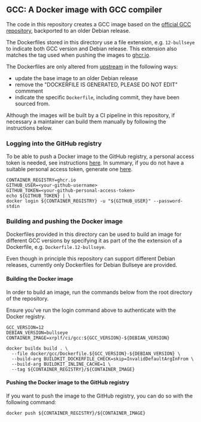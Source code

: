 ## GCC: A Docker image with GCC compiler

The code in this repository creates a GCC image based on the
[official GCC repository](https://github.com/docker-library/gcc), backported
to an older Debian release.

The Dockerfiles stored in this directory use a file extension, e.g. `12-bullseye`
to indicate both GCC version and Debian release. This extension also matches the
tag used when pushing the images to [ghcr.io](https://github.com/XRPLF/ci/pkgs/container/gcc).

The Dockerfiles are only altered from [upstream](https://github.com/docker-library/gcc)
in the following ways:

* update the base image to an older Debian release
* remove the "DOCKERFILE IS GENERATED, PLEASE DO NOT EDIT" commment
* indicate the specific `Dockerfile`, including commit, they have been sourced from.

Although the images will be built by a CI pipeline in this repository, if
necessary a maintainer can build them manually by following the instructions
below.

### Logging into the GitHub registry

To be able to push a Docker image to the GitHub registry, a personal access
token is needed, see instructions [here](https://docs.github.com/en/packages/working-with-a-github-packages-registry/working-with-the-container-registry#authenticating-with-a-personal-access-token-classic).
In summary, if you do not have a suitable personal access token, generate one
[here](https://github.com/settings/tokens/new?scopes=write:packages).

```shell
CONTAINER_REGISTRY=ghcr.io
GITHUB_USER=<your-github-username>
GITHUB_TOKEN=<your-github-personal-access-token>
echo ${GITHUB_TOKEN} | \
docker login ${CONTAINER_REGISTRY} -u "${GITHUB_USER}" --password-stdin
```

### Building and pushing the Docker image

Dockerfiles provided in this directory can be used to build an image for different GCC versions
by specifying it as part of the the extension of a Dockerfile, e.g. `Dockerfile.12-bullseye`.

Even though in principle this repository can support different Debian releases,
currently only Dockerfiles for Debian Bullseye are provided.

#### Building the Docker image

In order to build an image, run the commands below from the root directory of
the repository.

Ensure you've run the login command above to authenticate with the Docker
registry.

```shell
GCC_VERSION=12
DEBIAN_VERSION=bullseye
CONTAINER_IMAGE=xrplf/ci/gcc:${GCC_VERSION}-${DEBIAN_VERSION}

docker buildx build . \
  --file docker/gcc/Dockerfile.${GCC_VERSION}-${DEBIAN_VERSION} \
  --build-arg BUILDKIT_DOCKERFILE_CHECK=skip=InvalidDefaultArgInFrom \
  --build-arg BUILDKIT_INLINE_CACHE=1 \
  --tag ${CONTAINER_REGISTRY}/${CONTAINER_IMAGE}
```

#### Pushing the Docker image to the GitHub registry

If you want to push the image to the GitHub registry, you can do so with the
following command:

```shell
docker push ${CONTAINER_REGISTRY}/${CONTAINER_IMAGE}
```
